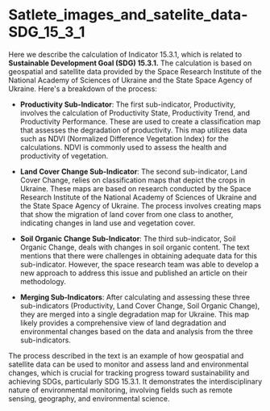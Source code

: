 # Satlete_images_and_satelite_data-SDG_15_3_1

Here we describe the calculation of Indicator 15.3.1, which is related to **Sustainable Development Goal (SDG) 15.3.1.** The calculation is based on geospatial and satellite data provided by the Space Research Institute of the National Academy of Sciences of Ukraine and the State Space Agency of Ukraine. Here's a breakdown of the process:


* **Productivity Sub-Indicator**: The first sub-indicator, Productivity, involves the calculation of Productivity State, Productivity Trend, and Productivity Performance. These are used to create a classification map that assesses the degradation of productivity. This map utilizes data such as NDVI (Normalized Difference Vegetation Index) for the calculations. NDVI is commonly used to assess the health and productivity of vegetation.

* **Land Cover Change Sub-Indicator**: The second sub-indicator, Land Cover Change, relies on classification maps that depict the crops in Ukraine. These maps are based on research conducted by the Space Research Institute of the National Academy of Sciences of Ukraine and the State Space Agency of Ukraine. The process involves creating maps that show the migration of land cover from one class to another, indicating changes in land use and vegetation cover.

* **Soil Organic Change Sub-Indicator**: The third sub-indicator, Soil Organic Change, deals with changes in soil organic content. The text mentions that there were challenges in obtaining adequate data for this sub-indicator. However, the space research team was able to develop a new approach to address this issue and published an article on their methodology.

* **Merging Sub-Indicators**: After calculating and assessing these three sub-indicators (Productivity, Land Cover Change, Soil Organic Change), they are merged into a single degradation map for Ukraine. This map likely provides a comprehensive view of land degradation and environmental changes based on the data and analysis from the three sub-indicators.

The process described in the text is an example of how geospatial and satellite data can be used to monitor and assess land and environmental changes, which is crucial for tracking progress toward sustainability and achieving SDGs, particularly SDG 15.3.1. It demonstrates the interdisciplinary nature of environmental monitoring, involving fields such as remote sensing, geography, and environmental science.
